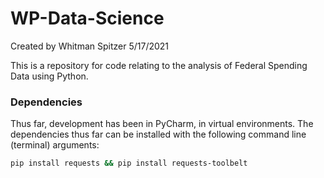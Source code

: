 # WP-Data-Science
Created by Whitman Spitzer 5/17/2021

This is a repository for code relating to the analysis of Federal Spending Data using Python.


### Dependencies
Thus far, development has been in PyCharm, in virtual environments. The dependencies thus far can be installed with the following command line (terminal) arguments:
```bash
pip install requests && pip install requests-toolbelt
```

